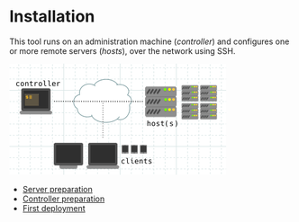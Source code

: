 # Installation

This tool runs on an administration machine (_controller_) and configures one or more remote servers (_hosts_), over the network using SSH.
 
![](ansible-diagram.png)

- [Server preparation](installation/server-preparation.md)
- [Controller preparation](installation/controller-preparation.md)
- [First deployment](installation/first-deployment.md)

